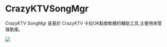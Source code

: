 # CrazyKTVSongMgr
CrazyKTV SongMgr 是基於 CrazyKTV 卡拉OK點歌軟體的輔助工具,主要用來管理歌庫。

![](https://cloud.githubusercontent.com/assets/12954277/8259214/78eb41ec-16ed-11e5-9f20-57a3fa313204.png)

